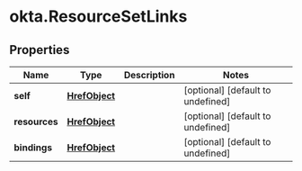 # okta.ResourceSetLinks

## Properties

Name | Type | Description | Notes
------------ | ------------- | ------------- | -------------
**self** | [**HrefObject**](HrefObject.md) |  | [optional] [default to undefined]
**resources** | [**HrefObject**](HrefObject.md) |  | [optional] [default to undefined]
**bindings** | [**HrefObject**](HrefObject.md) |  | [optional] [default to undefined]

